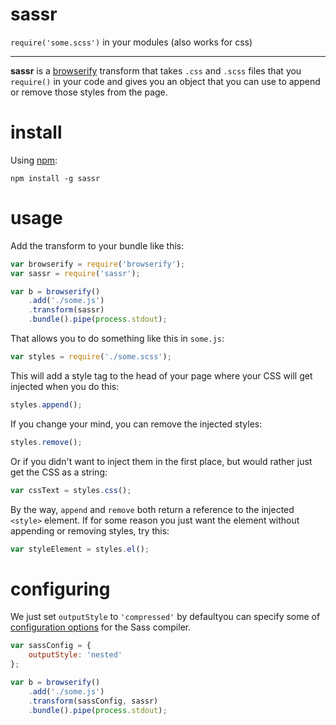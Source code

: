 # sassr

`require('some.scss')` in your modules (also works for css)

---

**sassr** is a [browserify](browserify.org) transform that takes `.css` and `.scss` files that you `require()` in your code and gives you an object that you can use to append or remove those styles from the page.

# install

Using [npm](http://npmjs.org):

```shell
npm install -g sassr
```

# usage

Add the transform to your bundle like this:

```js
var browserify = require('browserify');
var sassr = require('sassr');

var b = browserify()
    .add('./some.js')
    .transform(sassr)
    .bundle().pipe(process.stdout);
```

That allows you to do something like this in `some.js`:

```js
var styles = require('./some.scss');
```

This will add a style tag to the head of your page where your CSS will get injected when you do this:

```js
styles.append();
```

If you change your mind, you can remove the injected styles:

```js
styles.remove();
```

Or if you didn't want to inject them in the first place, but would rather just get the CSS as a string:

```js
var cssText = styles.css();
```

By the way, `append` and `remove` both return a reference to the injected `<style>` element. If for some reason you just want the element without appending or removing styles, try this:

```js
var styleElement = styles.el();
```

# configuring

We just set `outputStyle` to `'compressed'` by defaultyou can specify some of [configuration options](https://github.com/sass/node-sass#options) for the Sass compiler.

```js
var sassConfig = {
    outputStyle: 'nested'
};

var b = browserify()
    .add('./some.js')
    .transform(sassConfig, sassr)
    .bundle().pipe(process.stdout);
```
